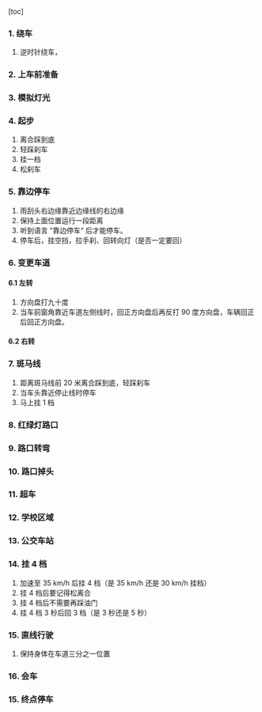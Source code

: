 [toc]

### 1.  绕车

1. 逆时针绕车，

### 2. 上车前准备



### 3. 模拟灯光



### 4. 起步

1. 离合踩到底
2. 轻踩刹车
3. 挂一档
4. 松刹车

### 5. 靠边停车

1. 雨刮头右边缘靠近边缘线的右边缘
2. 保持上面位置运行一段距离
3. 听到语言 ”靠边停车“ 后才能停车。
4. 停车后，挂空挡，拉手刹、回转向灯（是否一定要回）

### 6.  变更车道

#### 6.1 左转

1. 方向盘打九十度
2. 当车前窗角靠近车道左侧线时，回正方向盘后再反打 90 度方向盘，车辆回正后回正方向盘。

#### 6.2 右转



### 7. 斑马线

1. 距离斑马线前 20 米离合踩到底，轻踩刹车
2. 当车头靠近停止线时停车
3. 马上挂 1 档

### 8. 红绿灯路口



### 9. 路口转弯



### 10. 路口掉头



### 11. 超车



### 12. 学校区域



### 13. 公交车站



### 14. 挂 4 档

1. 加速至 35 km/h 后挂 4 档（是 35 km/h 还是 30 km/h 挂档）
2. 挂 4 档后要记得松离合
3. 挂 4 档后不需要再踩油门
4. 挂 4 档 3 秒后回 3 档（是 3 秒还是 5 秒）

### 15. 直线行驶

1. 保持身体在车道三分之一位置

### 16. 会车



### 15. 终点停车

